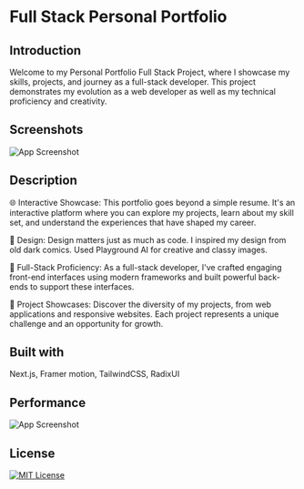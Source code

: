 # Full Stack Personal Portfolio

## Introduction

Welcome to my Personal Portfolio Full Stack Project, where I showcase my skills, projects, and journey as a full-stack developer. This project demonstrates my evolution as a web developer as well as my technical proficiency and creativity.

## Screenshots

![App Screenshot](https://i.imgur.com/Z6QreX9.png)

## Description

🌐 Interactive Showcase: This portfolio goes beyond a simple resume. It's an interactive platform where you can explore my projects, learn about my skill set, and understand the experiences that have shaped my career.

🎨 Design: Design matters just as much as code. I inspired my design from old dark comics. Used Playground AI for creative and classy images.

🧰 Full-Stack Proficiency: As a full-stack developer, I've crafted engaging front-end interfaces using modern frameworks and built powerful back-ends to support these interfaces.

🔗 Project Showcases: Discover the diversity of my projects, from web applications and responsive websites. Each project represents a unique challenge and an opportunity for growth.

## Built with

Next.js,
Framer motion,
TailwindCSS,
RadixUI

## Performance

![App Screenshot](https://i.imgur.com/rVmCTAR.png)

## License

[![MIT License](https://img.shields.io/badge/License-MIT-green.svg)](https://choosealicense.com/licenses/mit/)

